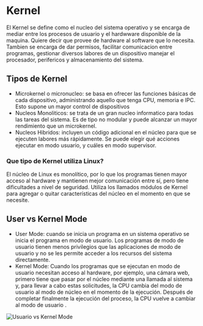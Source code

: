 # Kernel
El Kernel se define como el nucleo del sistema operativo
y se encarga de mediar entre los procesos de usuario y el hardwware
disponible de la maquina. Quiere decir que provee de hardware al software que lo necesita. 
Tambien se encarga de dar permisos, facilitar comunicacion entre programas, gestionar diversos labores de un dispositivo manejar el procesador, perifericos y almacenamiento del sistema. 

## Tipos de Kernel
* Microkernel o micronucleo: se basa en ofrecer las funciones básicas de cada dispositivo, administrando aquello que tenga CPU, memoria e IPC. Esto supone un mayor control de dispositivos
* Nucleos Monoliticos: se trata de un gran nucleo informatico para todas las tareas del sistema. Es de tipo no modular y puede alcanzar un mayor rendimiento que un microkernel.
* Nucleos Hibridos: incluyen un código adicional en el núcleo para que se ejecuten labores más rápidamente. Se puede elegir qué acciones ejecutar en modo usuario, y cuáles en modo supervisor.

### Que tipo de Kernel utiliza Linux? 
El núcleo de Linux es monolítico, por lo que los programas tienen mayor acceso al hardware y mantienen mejor comunicación entre sí, pero tiene dificultades a nivel de seguridad. Utiliza los llamados módulos de Kernel para agregar o quitar características del núcleo en el momento en que se necesite.

## User vs Kernel Mode

* User Mode: cuando se inicia un programa en un sistema operativo se inicia el programa en modo de usuario. Los programas de modo de usuario tienen menos privilegios que las aplicaciones de modo de usuario y no se les permite acceder a los recursos del sistema directamente.
* Kernel Mode: Cuando los programas que se ejecutan en modo de usuario necesitan acceso al hardware, por ejemplo, una cámara web, primero tiene que pasar por el núcleo mediante una llamada al sistema y, para llevar a cabo estas solicitudes, la CPU cambia del modo de usuario al modo de núcleo en el momento de la ejecución. Después de completar finalmente la ejecución del proceso, la CPU vuelve a cambiar al modo de usuario .

![Usuario vs Kernel Mode](https://media.geeksforgeeks.org/wp-content/uploads/20220106132002/Uservskernelmode-660x371.png)